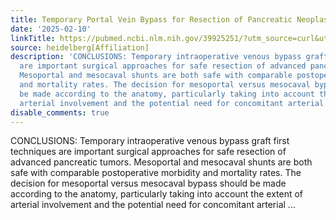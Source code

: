 ```yaml
---
title: Temporary Portal Vein Bypass for Resection of Pancreatic Neoplasms
date: '2025-02-10'
linkTitle: https://pubmed.ncbi.nlm.nih.gov/39925251/?utm_source=curl&utm_medium=rss&utm_campaign=pubmed-2&utm_content=1FakS-2QOkCT8HsMOQP1bCRQ4YzyumYOmxmF0moLsQ3dFB1E9V&fc=20220326224207&ff=20250210170923&v=2.18.0.post9+e462414
source: heidelberg[Affiliation]
description: 'CONCLUSIONS: Temporary intraoperative venous bypass graft first techniques
  are important surgical approaches for safe resection of advanced pancreatic tumors.
  Mesoportal and mesocaval shunts are both safe with comparable postoperative morbidity
  and mortality rates. The decision for mesoportal versus mesocaval bypass should
  be made according to the anatomy, particularly taking into account the extent of
  arterial involvement and the potential need for concomitant arterial ...'
disable_comments: true
---
```

CONCLUSIONS: Temporary intraoperative venous bypass graft first techniques are important surgical approaches for safe resection of advanced pancreatic tumors. Mesoportal and mesocaval shunts are both safe with comparable postoperative morbidity and mortality rates. The decision for mesoportal versus mesocaval bypass should be made according to the anatomy, particularly taking into account the extent of arterial involvement and the potential need for concomitant arterial ...